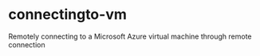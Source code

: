 # connectingto-vm
Remotely connecting to a Microsoft Azure virtual machine through remote connection
